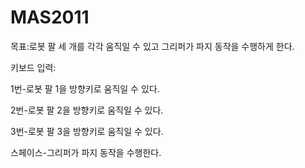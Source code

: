 # MAS2011

목표:로봇 팔 세 개를 각각 움직일 수 있고 그리퍼가 파지 동작을 수행하게 한다.

키보드 입력:

1번-로봇 팔 1을 방향키로 움직일 수 있다.

2번-로봇 팔 2을 방향키로 움직일 수 있다.

3번-로봇 팔 3을 방향키로 움직일 수 있다.

스페이스-그리퍼가 파지 동작을 수행한다.
